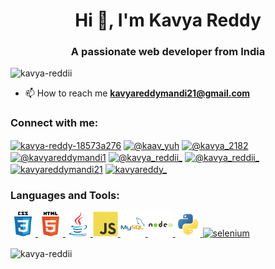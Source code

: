 <h1 align="center">Hi 👋, I'm Kavya Reddy</h1>
<h3 align="center">A passionate web developer from India</h3>

<p align="left"> <img src="https://komarev.com/ghpvc/?username=kavya-reddii&label=Profile%20views&color=0e75b6&style=flat" alt="kavya-reddii" /> </p>

- 📫 How to reach me **kavyareddymandi21@gmail.com**

<h3 align="left">Connect with me:</h3>
<p align="left">
<a href="https://linkedin.com/in/kavya-reddy-18573a276" target="blank"><img align="center" src="https://raw.githubusercontent.com/rahuldkjain/github-profile-readme-generator/master/src/images/icons/Social/linked-in-alt.svg" alt="kavya-reddy-18573a276" height="30" width="40" /></a>
<a href="https://instagram.com/@kaav_yuh" target="blank"><img align="center" src="https://raw.githubusercontent.com/rahuldkjain/github-profile-readme-generator/master/src/images/icons/Social/instagram.svg" alt="@kaav_yuh" height="30" width="40" /></a>
<a href="https://www.codechef.com/users/@kavya_2182" target="blank"><img align="center" src="https://cdn.jsdelivr.net/npm/simple-icons@3.1.0/icons/codechef.svg" alt="@kavya_2182" height="30" width="40" /></a>
<a href="https://www.hackerrank.com/@kavyareddymandi1" target="blank"><img align="center" src="https://raw.githubusercontent.com/rahuldkjain/github-profile-readme-generator/master/src/images/icons/Social/hackerrank.svg" alt="@kavyareddymandi1" height="30" width="40" /></a>
<a href="https://codeforces.com/profile/@kavya_reddii_" target="blank"><img align="center" src="https://raw.githubusercontent.com/rahuldkjain/github-profile-readme-generator/master/src/images/icons/Social/codeforces.svg" alt="@kavya_reddii_" height="30" width="40" /></a>
<a href="https://www.leetcode.com/@kavya_reddii_" target="blank"><img align="center" src="https://raw.githubusercontent.com/rahuldkjain/github-profile-readme-generator/master/src/images/icons/Social/leet-code.svg" alt="@kavya_reddii_" height="30" width="40" /></a>
<a href="https://auth.geeksforgeeks.org/user/kavyareddymandi21" target="blank"><img align="center" src="https://raw.githubusercontent.com/rahuldkjain/github-profile-readme-generator/master/src/images/icons/Social/geeks-for-geeks.svg" alt="kavyareddymandi21" height="30" width="40" /></a>
<a href="https://discord.gg/kavyareddy_" target="blank"><img align="center" src="https://raw.githubusercontent.com/rahuldkjain/github-profile-readme-generator/master/src/images/icons/Social/discord.svg" alt="kavyareddy_" height="30" width="40" /></a>
</p>

<h3 align="left">Languages and Tools:</h3>
<p align="left"> <a href="https://www.w3schools.com/css/" target="_blank" rel="noreferrer"> <img src="https://raw.githubusercontent.com/devicons/devicon/master/icons/css3/css3-original-wordmark.svg" alt="css3" width="40" height="40"/> </a> <a href="https://www.w3.org/html/" target="_blank" rel="noreferrer"> <img src="https://raw.githubusercontent.com/devicons/devicon/master/icons/html5/html5-original-wordmark.svg" alt="html5" width="40" height="40"/> </a> <a href="https://www.java.com" target="_blank" rel="noreferrer"> <img src="https://raw.githubusercontent.com/devicons/devicon/master/icons/java/java-original.svg" alt="java" width="40" height="40"/> </a> <a href="https://developer.mozilla.org/en-US/docs/Web/JavaScript" target="_blank" rel="noreferrer"> <img src="https://raw.githubusercontent.com/devicons/devicon/master/icons/javascript/javascript-original.svg" alt="javascript" width="40" height="40"/> </a> <a href="https://www.mysql.com/" target="_blank" rel="noreferrer"> <img src="https://raw.githubusercontent.com/devicons/devicon/master/icons/mysql/mysql-original-wordmark.svg" alt="mysql" width="40" height="40"/> </a> <a href="https://nodejs.org" target="_blank" rel="noreferrer"> <img src="https://raw.githubusercontent.com/devicons/devicon/master/icons/nodejs/nodejs-original-wordmark.svg" alt="nodejs" width="40" height="40"/> </a> <a href="https://www.python.org" target="_blank" rel="noreferrer"> <img src="https://raw.githubusercontent.com/devicons/devicon/master/icons/python/python-original.svg" alt="python" width="40" height="40"/> </a> <a href="https://www.selenium.dev" target="_blank" rel="noreferrer"> <img src="https://raw.githubusercontent.com/detain/svg-logos/780f25886640cef088af994181646db2f6b1a3f8/svg/selenium-logo.svg" alt="selenium" width="40" height="40"/> </a> </p>

<p><img align="center" src="https://github-readme-stats.vercel.app/api/top-langs?username=kavya-reddii&show_icons=true&locale=en&layout=compact" alt="kavya-reddii" /></p>
